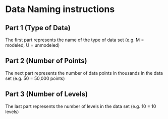 # Data Naming instructions

## Part 1 (Type of Data)
The first part represents the name of the type of data set (e.g. M = modeled, U = unmodeled)

## Part 2 (Number of Points)
The next part represents the number of data points in thousands in the data set (e.g. 50 = 50,000 points)

## Part 3 (Number of Levels)
The last part represents the number of levels in the data set (e.g. 10 = 10 levels)
